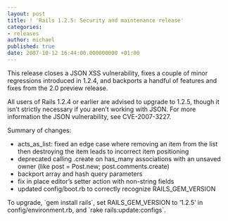 ```yaml
---
layout: post
title: ! 'Rails 1.2.5: Security and maintenance release'
categories:
- releases
author: michael
published: true
date: 2007-10-12 16:44:00.000000000 +01:00
---
```

<p>This release closes a <span class="caps">JSON</span> <span class="caps">XSS</span> vulnerability, fixes a couple of minor regressions introduced in 1.2.4, and backports a handful of features and fixes from the 2.0 preview release.</p>
<p>All users of Rails 1.2.4 or earlier are advised to upgrade to 1.2.5, though it isn&#8217;t strictly necessary if you aren&#8217;t working with <span class="caps">JSON</span>. For more information the <span class="caps">JSON</span> vulnerability, see <span class="caps">CVE</span>-2007-3227.</p>
<p>Summary of changes:</p>
<ul>
	<li>acts_as_list: fixed an edge case where removing an item from the list then destroying the item leads to incorrect item positioning</li>
	<li>deprecated calling .create on has_many associations with an unsaved owner (like post = Post.new; post.comments.create)</li>
	<li>backport array and hash query parameters</li>
	<li>fix in place editor&#8217;s setter action with non-string fields</li>
	<li>updated config/boot.rb to correctly recognize RAILS_GEM_VERSION</li>
</ul>
<p>To upgrade, `gem install rails`, set RAILS_GEM_VERSION to &#8216;1.2.5&#8217; in config/environment.rb, and `rake rails:update:configs`.</p>